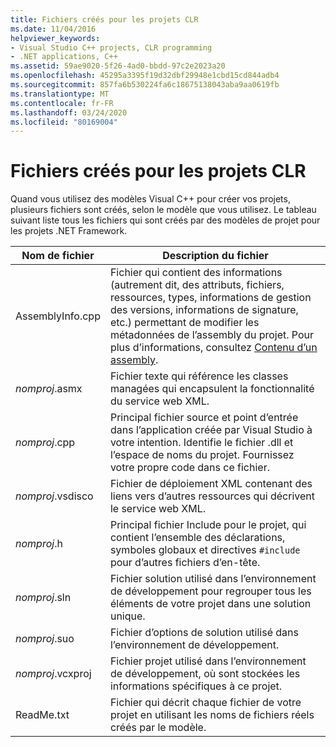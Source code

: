 ```yaml
---
title: Fichiers créés pour les projets CLR
ms.date: 11/04/2016
helpviewer_keywords:
- Visual Studio C++ projects, CLR programming
- .NET applications, C++
ms.assetid: 59ae9020-5f26-4ad0-bbdd-97c2e2023a20
ms.openlocfilehash: 45295a3395f19d32dbf29948e1cbd15cd844adb4
ms.sourcegitcommit: 857fa6b530224fa6c18675138043aba9aa0619fb
ms.translationtype: MT
ms.contentlocale: fr-FR
ms.lasthandoff: 03/24/2020
ms.locfileid: "80169004"
---
```

# <a name="files-created-for-clr-projects"></a>Fichiers créés pour les projets CLR

Quand vous utilisez des modèles Visual C++ pour créer vos projets, plusieurs fichiers sont créés, selon le modèle que vous utilisez. Le tableau suivant liste tous les fichiers qui sont créés par des modèles de projet pour les projets .NET Framework.

|Nom de fichier|Description du fichier|
|---------------|----------------------|
|AssemblyInfo.cpp|Fichier qui contient des informations (autrement dit, des attributs, fichiers, ressources, types, informations de gestion des versions, informations de signature, etc.) permettant de modifier les métadonnées de l’assembly du projet. Pour plus d’informations, consultez [Contenu d’un assembly](/dotnet/framework/app-domains/assembly-contents).|
|*nomproj*.asmx|Fichier texte qui référence les classes managées qui encapsulent la fonctionnalité du service web XML.|
|*nomproj*.cpp|Principal fichier source et point d’entrée dans l’application créée par Visual Studio à votre intention. Identifie le fichier .dll et l’espace de noms du projet. Fournissez votre propre code dans ce fichier.|
|*nomproj*.vsdisco|Fichier de déploiement XML contenant des liens vers d’autres ressources qui décrivent le service web XML.|
|*nomproj*.h|Principal fichier Include pour le projet, qui contient l’ensemble des déclarations, symboles globaux et directives `#include` pour d’autres fichiers d’en-tête.|
|*nomproj*.sln|Fichier solution utilisé dans l’environnement de développement pour regrouper tous les éléments de votre projet dans une solution unique.|
|*nomproj*.suo|Fichier d’options de solution utilisé dans l’environnement de développement.|
|*nomproj*.vcxproj|Fichier projet utilisé dans l’environnement de développement, où sont stockées les informations spécifiques à ce projet.|
|ReadMe.txt|Fichier qui décrit chaque fichier de votre projet en utilisant les noms de fichiers réels créés par le modèle.|
